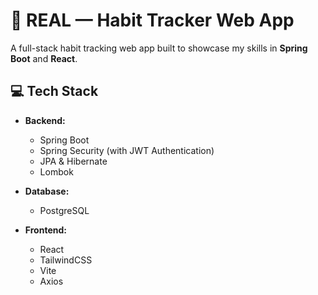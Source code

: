 # 🚀 REAL — Habit Tracker Web App

A full-stack habit tracking web app built to showcase my skills in **Spring Boot** and **React**.

## 💻 Tech Stack

- **Backend:**

  - Spring Boot
  - Spring Security (with JWT Authentication)
  - JPA & Hibernate
  - Lombok

- **Database:**

  - PostgreSQL

- **Frontend:**
  - React
  - TailwindCSS
  - Vite
  - Axios
